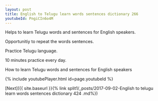 ```yaml
---
layout: post
title: English to Telugu learn words sentences dictionary 266 
youtubeId: PngiCIn6o4M
---
```

 
 
Helps to learn Telugu words and sentences for English speakers.

Opportunitiy to repeat the words sentences. 

Practice Telugu language. 
 
10 minutes practice every day. 
 
How to learn Telugu words and sentences for English speakers 
 
{% include youtubePlayer.html id=page.youtubeId %}
 
 
[Next]({{ site.baseurl }}{% link  split1/_posts/2017-09-02-English to telugu learn words sentences dictionary 424 .md%})
 
